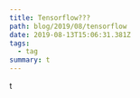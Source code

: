 ```yaml
---
title: Tensorflow???
path: blog/2019/08/tensorflow
date: 2019-08-13T15:06:31.381Z
tags:
  - tag
summary: t
---
```

t
